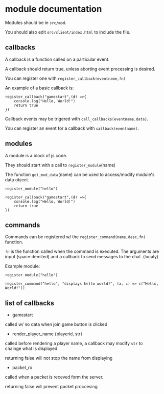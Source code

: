 # module documentation

Modules should be in ``src/mod``.

You should also edit ``src/client/index.html`` to include the file.

## callbacks

A callback is a function called on a particular event.

A callback should return true, unless aborting event processing is desired.

You can register one with ``register_callback(eventname,fn)``

An example of a basic callback is:

```
register_callback("gamestart",(d) =>{
    console.log("Hello, World!")
    return true
})
```

Callback events may be trigered with ``call_callbacks(eventname,data)``.

You can register an event for a callback with ``callback(eventname)``.

## modules

A module is a block of js code.

They should start with a call to ``register_module``(name)

The function ``get_mod_data``(name) can be used to access/modify module's data object.

```
register_module("hello")

register_callback("gamestart",(d) =>{
    console.log("Hello, World!")
    return true
})
```

## commands

Commands can be registered w/ the ``register_command(name,desc,fn)`` function.

``fn`` is the function called when the command is executed.
The arguments are input (space demited) and a callback to send messages to the chat. (localy)

Example module:
```
register_module("hello")

register_command("hello", "displays hello world!", (a, c) => c("Hello, World!"))
```

## list of callbacks

- gamestart

called w/ no data when join game button is clicked

- render_player_name {playerid, str}

called before rendering a player name, a callback may modify ``str`` to chainge what is displayed

returning false will not stop the name from displaying

- packet_rx

called when a packet is receved form the server.

returning false will prevent packet proccesing
